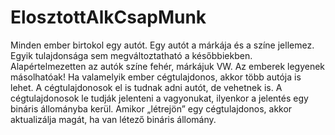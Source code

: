 # ElosztottAlkCsapMunk

Minden ember birtokol egy autót. Egy autót a márkája és a színe jellemez. Egyik tulajdonsága sem megváltoztatható a későbbiekben. Alapértelmezetten az autók színe fehér, márkájuk VW. Az emberek legyenek másolhatóak! Ha valamelyik ember cégtulajdonos, akkor több autója is lehet. A cégtulajdonosok el is tudnak adni autót, de vehetnek is. A cégtulajdonosok le tudják jelenteni a vagyonukat, ilyenkor a jelentés egy bináris állományba kerül. Amikor „létrejön” egy cégtulajdonos, akkor aktualizálja magát, ha van létező bináris állomány.
